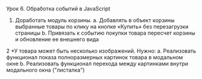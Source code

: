 Урок 6. Обработка событий в JavaScript
1. Доработать модуль корзины.
a. Добавлять в объект корзины выбранные товары по клику на кнопке «Купить» без перезагрузки страницы
b. Привязать к событию покупки товара пересчет корзины и обновление ее внешнего вида

2 *У товара может быть несколько изображений. Нужно:
a. Реализовать функционал показа полноразмерных картинок товара в модальном окне
b. Реализовать функционал перехода между картинками внутри модального окна ("листалка")
